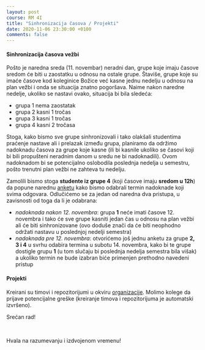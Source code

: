 ```yaml
---
layout: post
course: RM 4I
title: "Sinhronizacija časova / Projekti"
date: 2020-11-06 23:30:00 +0100
comments: false
---
```


#### Sinhronizacija časova vežbi

Pošto je naredna sreda (11. novembar) neradni dan, grupe koje imaju časove sredom će biti u zaostatku
u odnosu na ostale grupe. Štaviše, grupe koje su imaće časove kod koleginice Božice već kasne jednu 
nedelju u odnosu na plan vežbi i onda se situacija znatno pogoršava. Naime nakon naredne nedelje, 
ukoliko se nastavi ovako, situacija bi bila sledeća:
  - grupa 1 nema zaostatak
  - grupa 2 kasni 1 tročas
  - grupa 3 kasni 1 tročas
  - grupa 4 kasni 2 tročasa

Stoga, kako bismo sve grupe sinhronizovali i tako olakšali studentima praćenje nastave ali i prelazak
između grupa, planiramo da održimo nadoknadu časova za grupe koje kasne (ili bi kasnile ukoliko se 
časovi koji bi bili propušteni neradnim danom u sredu ne bi nadoknadili). Ovom nadoknadom bi se 
potencijalno oslobodila poslednja nedelja u semestru, pošto trenutni plan vežbi ne zahteva tu nedelju.

Zamolili bismo stoga **studente iz grupe 4** (koji časove imaju **sredom u 12h**) da popune narednu 
[anketu](https://forms.gle/HYPZtBEaqW9AFBou6) kako bismo odabrali termin nadoknade koji svima odgovara. 
Odlučićemo se za jedan od naredna dva pristupa, u zavisnosti od toga da li je odabrana:
  - *nadoknada nakon 12. novembra*: grupa **1** neće imati časove 12. novembra i tako će
  sve grupe kasniti jedan čas u odnosu na plan vežbi ali će biti sinhronizovane (ovo doduše 
  znači da će biti neophodno održati nastavu u poslednjoj nedelji semestra)
  - *nadoknada pre 12. novembra*: otvorićemo još jednu anketu za grupe **2, 3 i 4** u svrhu
  odabira termina u subotu 14. novembra, kako bi te grupe dostigle grupu **1** (u tom slučaju bi 
  poslednja nedelja semestra bila višak) a ukoliko termin ne bude izabran biće primenjen prethodno
  navedeni pristup

#### Projekti

Kreirani su timovi i repozitorijumi u okviru [organizacije](https://github.com/MATF-Computer-Networks-Projects). 
Molimo kolege da prijave potencijalne greške (kreiranje timova i repozitorijuma je automatski izvršeno).

Srećan rad!

<br>

Hvala na razumevanju i izdvojenom vremenu!


